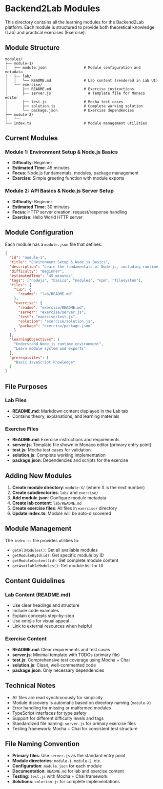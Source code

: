# Backend2Lab Modules

This directory contains all the learning modules for the Backend2Lab platform. Each module is structured to provide both theoretical knowledge (Lab) and practical exercises (Exercise).

## Module Structure

```
modules/
├── module-1/
│   ├── module.json                 # Module configuration and metadata
│   ├── lab/
│   │   └── README.md               # Lab content (rendered in Lab UI)
│   └── exercise/
│       ├── README.md               # Exercise instructions
│       ├── server.js                 # Template file for Monaco editor
│       ├── test.js                 # Mocha test cases
│       ├── solution.js             # Complete working solution
│       └── package.json            # Exercise dependencies
├── module-2/
│   └── ...
└── index.ts                        # Module management utilities
```

## Current Modules

### Module 1: Environment Setup & Node.js Basics
- **Difficulty**: Beginner
- **Estimated Time**: 45 minutes
- **Focus**: Node.js fundamentals, modules, package management
- **Exercise**: Simple greeting function with module exports

### Module 2: API Basics & Node.js Server Setup
- **Difficulty**: Beginner
- **Estimated Time**: 30 minutes
- **Focus**: HTTP server creation, request/response handling
- **Exercise**: Hello World HTTP server

## Module Configuration

Each module has a `module.json` file that defines:

```json
{
  "id": "module-1",
  "title": "Environment Setup & Node.js Basics",
  "description": "Learn the fundamentals of Node.js, including runtime environment, modules, package management, and file system operations",
  "difficulty": "Beginner",
  "estimatedTime": "45 minutes",
  "tags": ["nodejs", "basics", "modules", "npm", "filesystem"],
  "files": {
    "lab": {
      "readme": "lab/README.md"
    },
    "exercise": {
      "readme": "exercise/README.md",
      "server": "exercise/server.js",
      "test": "exercise/test.js",
      "solution": "exercise/solution.js",
      "package": "exercise/package.json"
    }
  },
  "learningObjectives": [
    "Understand Node.js runtime environment",
    "Learn module system and exports"
  ],
  "prerequisites": [
    "Basic JavaScript knowledge"
  ]
}
```

## File Purposes

### Lab Files
- **README.md**: Markdown content displayed in the Lab tab
- Contains theory, explanations, and learning materials

### Exercise Files
- **README.md**: Exercise instructions and requirements
- **server.js**: Template file shown in Monaco editor (primary entry point)
- **test.js**: Mocha test cases for validation
- **solution.js**: Complete working implementation
- **package.json**: Dependencies and scripts for the exercise

## Adding New Modules

1. **Create module directory**: `module-X/` (where X is the next number)
2. **Create subdirectories**: `lab/` and `exercise/`
3. **Add module.json**: Configure module metadata
4. **Create lab content**: `lab/README.md`
5. **Create exercise files**: All files in `exercise/` directory
6. **Update index.ts**: Module will be auto-discovered

## Module Management

The `index.ts` file provides utilities to:

- `getAllModules()`: Get all available modules
- `getModuleById(id)`: Get specific module by ID
- `getModuleContent(id)`: Get complete module content
- `getAvailableModules()`: Get module list for UI

## Content Guidelines

### Lab Content (README.md)
- Use clear headings and structure
- Include code examples
- Explain concepts step-by-step
- Use emojis for visual appeal
- Link to external resources when helpful

### Exercise Content
- **README.md**: Clear requirements and test cases
- **server.js**: Minimal template with TODOs (primary file)
- **test.js**: Comprehensive test coverage using Mocha + Chai
- **solution.js**: Clean, well-commented code
- **package.json**: Only necessary dependencies

## Technical Notes

- All files are read synchronously for simplicity
- Module discovery is automatic based on directory naming (`module-X`)
- Error handling for missing or malformed modules
- TypeScript interfaces for type safety
- Support for different difficulty levels and tags
- Standardized file naming: `server.js` for primary exercise files
- Testing framework: Mocha + Chai for consistent test structure

## File Naming Convention

- **Primary files**: Use `server.js` as the standard entry point
- **Module directories**: `module-1`, `module-2`, etc.
- **Configuration**: `module.json` for each module
- **Documentation**: `README.md` for lab and exercise content
- **Testing**: `test.js` with Mocha + Chai framework
- **Solutions**: `solution.js` for complete implementations


